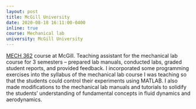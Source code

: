 ```yaml
---
layout: post
title: McGill University
date: 2020-08-18 16:11:00-0400
inline: true
course: Mechanical lab
university: McGill University
---
```


<a href="https://www.mcgill.ca/mecheng/undergrad/labs/mechlab" target="_blank">MECH 362</a> course at McGill. Teaching assistant for the mechanical lab course for 3 semesters – prepared lab manuals, conducted labs, graded student reports, and provided feedback. I incorporated some programming exercises into the syllabus of the mechanical lab course I was teaching so that the students could control their experiments using MATLAB. I also made modifications to the mechanical lab manuals and tutorials to solidify the students’ understanding of fundamental concepts in fluid dynamics and aerodynamics.